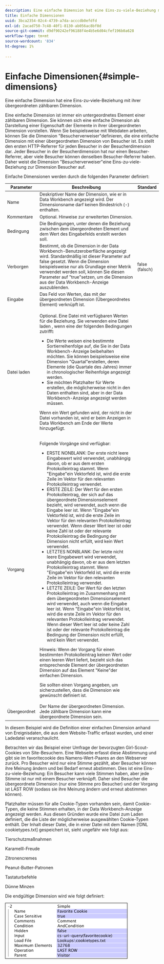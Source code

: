 ```yaml
---
description: Eine einfache Dimension hat eine Eins-zu-viele-Beziehung mit ihrer übergeordneten zählbaren Dimension.
title: Einfache Dimensionen
uuid: 3bca2354-02c4-4739-a7da-acccdb0efdfd
exl-id: 2acad750-7c48-40f1-8130-ab056ac8bf0d
source-git-commit: d9df90242ef96188f4e4b5e6d04cfef196b0a628
workflow-type: tm+mt
source-wordcount: '834'
ht-degree: 1%

---
```


# Einfache Dimensionen{#simple-dimensions}

Eine einfache Dimension hat eine Eins-zu-viele-Beziehung mit ihrer übergeordneten zählbaren Dimension.

Eine einfache Dimension ist immer ein untergeordnetes Element einer zählbaren Dimension. Sie können sich eine einfache Dimension als Darstellung einer Eigenschaft der Elemente in ihrer übergeordneten Dimension vorstellen. Wenn Sie beispielsweise mit Webdaten arbeiten, können Sie die Dimension &quot;Besucherverweiser&quot;definieren, die eine einfache Dimension mit einer übergeordneten Dimension von Besucher ist. Es stellt den ersten HTTP-Referrer für jeden Besucher in der Besucherdimension dar. Jeder Besucher in der Besucherdimension hat nur einen Besucher-Referrer, aber viele Besucher können denselben Besucher-Referrer haben. Daher weist die Dimension &quot;Besucherverweiser&quot;eine Eins-zu-viele-Beziehung zur Dimension Besucher auf.

Einfache Dimensionen werden durch die folgenden Parameter definiert:

<table id="table_E6F729DFA226459DBFC1776CE8CB81F8"> 
 <thead> 
  <tr> 
   <th colname="col1" class="entry"> Parameter </th> 
   <th colname="col2" class="entry"> Beschreibung </th> 
   <th colname="col3" class="entry"> Standard </th> 
  </tr> 
 </thead>
 <tbody> 
  <tr> 
   <td colname="col1"> Name </td> 
   <td colname="col2"> Deskriptiver Name der Dimension, wie er in Data Workbench angezeigt wird. Der Dimensionsname darf keinen Bindestrich (-) enthalten. </td> 
   <td colname="col3"> </td> 
  </tr> 
  <tr> 
   <td colname="col1"> Kommentare </td> 
   <td colname="col2"> Optional. Hinweise zur erweiterten Dimension. </td> 
   <td colname="col3"> </td> 
  </tr> 
  <tr> 
   <td colname="col1"> Bedingung </td> 
   <td colname="col2"> Die Bedingungen, unter denen die Beziehung zwischen dem übergeordneten Element und dem Wert des Eingabefelds erstellt werden soll. </td> 
   <td colname="col3"> </td> 
  </tr> 
  <tr> 
   <td colname="col1"> Verborgen </td> 
   <td colname="col2"> Bestimmt, ob die Dimension in der Data Workbench-Benutzeroberfläche angezeigt wird. Standardmäßig ist dieser Parameter auf false gesetzt. Wenn die Dimension beispielsweise nur als Grundlage einer Metrik verwendet werden soll, können Sie diesen Parameter auf "true"setzen, um die Dimension aus der Data Workbench-Anzeige auszublenden. </td> 
   <td colname="col3"> false (falsch) </td> 
  </tr> 
  <tr> 
   <td colname="col1"> Eingabe </td> 
   <td colname="col2"> Das Feld von Werten, das mit der übergeordneten Dimension (Übergeordnetes Element) verknüpft ist. </td> 
   <td colname="col3"> </td> 
  </tr> 
  <tr> 
   <td colname="col1"> Datei laden </td> 
   <td colname="col2"> <p>Optional. Eine Datei mit verfügbaren Werten für die Beziehung. Sie verwenden eine Datei laden , wenn eine der folgenden Bedingungen zutrifft: </p> <p> 
     <ul id="ul_056C4A8E46AA479397DC63173C035D5C"> 
      <li id="li_C26EB5A4AB3C4BEB8EB3A217A5A2377E"> Die Werte weisen eine bestimmte Sortierreihenfolge auf, die Sie in der Data Workbench-Anzeige beibehalten möchten. Sie können beispielsweise eine Dimension "Quartal"erstellen, deren Elemente (die Quartale des Jahres) immer in chronologischer Reihenfolge angezeigt werden. </li> 
      <li id="li_5D4DF56BC6124D038A7260131B1F3DB3"> Sie möchten Platzhalter für Werte erstellen, die möglicherweise nicht in den Daten enthalten sind, aber in der Data Workbench-Anzeige angezeigt werden müssen. </li> 
     </ul> </p> <p> Wenn ein Wert gefunden wird, der nicht in der Datei vorhanden ist, wird er beim Anzeigen in Data Workbench am Ende der Werte hinzugefügt. </p> </td> 
   <td colname="col3"> </td> 
  </tr> 
  <tr> 
   <td colname="col1"> Vorgang </td> 
   <td colname="col2"> <p>Folgende Vorgänge sind verfügbar: </p> <p> 
     <ul id="ul_88AE4279413C42609D8B53EC64B5E913"> 
      <li id="li_DD9623D006844BC28B2AAA8E12AA04E1"> ERSTE NONBLANK: Der erste nicht leere Eingabewert wird verwendet, unabhängig davon, ob er aus dem ersten Protokolleintrag stammt. Wenn "Eingabe"ein Vektorfeld ist, wird die erste Zeile im Vektor für den relevanten Protokolleintrag verwendet. </li> 
      <li id="li_0FBE7F0B7B9744D994ECEDAA08F0045C"> ERSTE ZEILE: Der Wert für den ersten Protokolleintrag, der sich auf das übergeordnete Dimensionselement bezieht, wird verwendet, auch wenn die Eingabe leer ist. Wenn "Eingabe"ein Vektorfeld ist, wird die erste Zeile im Vektor für den relevanten Protokolleintrag verwendet. Wenn dieser Wert leer ist oder keine Zahl ist oder der relevante Protokolleintrag die Bedingung der Dimension nicht erfüllt, wird kein Wert verwendet. </li> 
      <li id="li_C17190BC699D4A099DC5326C07D1044D"> LETZTES NONBLANK: Der letzte nicht leere Eingabewert wird verwendet, unabhängig davon, ob er aus dem letzten Protokolleintrag stammt. Wenn "Eingabe"ein Vektorfeld ist, wird die erste Zeile im Vektor für den relevanten Protokolleintrag verwendet. </li> 
      <li id="li_00BAE86F12004C098F6A455908DB7062"> LETZTE ZEILE: Der Wert für den letzten Protokolleintrag im Zusammenhang mit dem übergeordneten Dimensionselement wird verwendet, auch wenn die Eingabe leer ist. Wenn "Eingabe"ein Vektorfeld ist, wird die erste Zeile im Vektor für den relevanten Protokolleintrag verwendet. Wenn dieser Wert leer ist oder keine Zahl ist oder der relevante Protokolleintrag die Bedingung der Dimension nicht erfüllt, wird kein Wert verwendet. </li> 
     </ul> </p> <p> <p>Hinweis:  Wenn der Vorgang für einen bestimmten Protokolleintrag keinen Wert oder einen leeren Wert liefert, bezieht sich das entsprechende Element der übergeordneten Dimension auf das Element "Keine"der einfachen Dimension. </p> </p> <p> Sie sollten einen Vorgang angeben, um sicherzustellen, dass die Dimension wie gewünscht definiert ist. </p> </td> 
   <td colname="col3"> </td> 
  </tr> 
  <tr> 
   <td colname="col1"> Übergeordnet </td> 
   <td colname="col2"> Der Name der übergeordneten Dimension. Jede zählbare Dimension kann eine übergeordnete Dimension sein. </td> 
   <td colname="col3"> </td> 
  </tr> 
 </tbody> 
</table>

In diesem Beispiel wird die Definition einer einfachen Dimension anhand von Ereignisdaten, die aus dem Website-Traffic erfasst wurden, und einer Ladedatei veranschaulicht.

Betrachten wir das Beispiel einer Umfrage der bevorzugten Girl-Scout-Cookies von Site-Besuchern. Eine Webseite erfasst diese Abstimmung und gibt sie im favoritecookie des Namens-Wert-Paares an den Webserver zurück. Pro Besucher wird nur eine Stimme gezählt, aber Besucher können ihre Meinung ändern und bei Bedarf erneut abstimmen. Dies ist eine Eins-zu-viele-Beziehung: Ein Besucher kann viele Stimmen haben, aber jede Stimme ist nur mit einem Besucher verknüpft. Daher sind Besucher die übergeordnete Dimension (nur eine Stimme pro Besucher) und der Vorgang ist LAST ROW (sodass sie ihre Meinung ändern und erneut abstimmen können).

Platzhalter müssen für alle Cookie-Typen vorhanden sein, damit Cookie-Typen, die keine Stimmen erhalten, in der Data Workbench-Anzeige angezeigt werden. Aus diesen Gründen wurde eine Datei zum Laden definiert, die die Liste der möglicherweise ausgewählten Cookie-Typen enthält. Der Inhalt dieser Datei, die in einer Datei mit dem Namen [!DNL cookietypes.txt] gespeichert ist, sieht ungefähr wie folgt aus:

Tierschutzmaßnahmen

Karamelll-Freude

Zitronencremes

Peanut-Butter-Patronen

Tastaturbefehle

Dünne Minzen

Die endgültige Dimension wird wie folgt definiert:

![](assets/cfg_Transformation_Dim_Simple.png)

